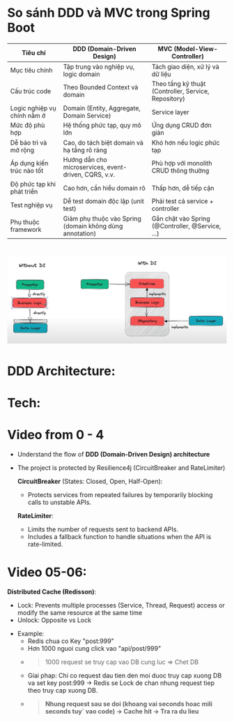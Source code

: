 # So sánh DDD và MVC trong Spring Boot

| Tiêu chí                     | DDD (Domain-Driven Design)                               | MVC (Model-View-Controller)                            |
|-----------------------------|-----------------------------------------------------------|--------------------------------------------------------|
| Mục tiêu chính              | Tập trung vào nghiệp vụ, logic domain                     | Tách giao diện, xử lý và dữ liệu                       |
| Cấu trúc code               | Theo Bounded Context và domain                            | Theo tầng kỹ thuật (Controller, Service, Repository)   |
| Logic nghiệp vụ chính nằm ở | Domain (Entity, Aggregate, Domain Service)                | Service layer                                           |
| Mức độ phù hợp              | Hệ thống phức tạp, quy mô lớn                             | Ứng dụng CRUD đơn giản                                 |
| Dễ bảo trì và mở rộng       | Cao, do tách biệt domain và hạ tầng rõ ràng               | Khó hơn nếu logic phức tạp                              |
| Áp dụng kiến trúc nào tốt   | Hướng dẫn cho microservices, event-driven, CQRS, v.v.     | Phù hợp với monolith CRUD thông thường                 |
| Độ phức tạp khi phát triển  | Cao hơn, cần hiểu domain rõ                               | Thấp hơn, dễ tiếp cận                                  |
| Test nghiệp vụ              | Dễ test domain độc lập (unit test)                        | Phải test cả service + controller                      |
| Phụ thuộc framework         | Giảm phụ thuộc vào Spring (domain không dùng annotation)  | Gắn chặt vào Spring (@Controller, @Service, ...)       |

# ![img.png](img.png)

# DDD Architecture: 

# Tech:
# Video from 0 - 4
- Understand the flow of **DDD (Domain-Driven Design) architecture**
- The project is protected by Resilience4j (CircuitBreaker and RateLimiter)

  **CircuitBreaker** (States: Closed, Open, Half-Open):  
  - Protects services from repeated failures by temporarily blocking calls to unstable APIs.

  **RateLimiter**:  
  - Limits the number of requests sent to backend APIs.  
  - Includes a fallback function to handle situations when the API is rate-limited.

# Video 05-06:
  **Distributed Cache (Redisson)**:
  - Lock: Prevents multiple processes (Service, Thread, Request) access or modify the same resource at the same time
  - Unlock: Opposite vs Lock 
  * Example: 
    + Redis chua co Key "post:999"
    + Hơn 1000 nguoi cung click vao "api/post/999"
    + > 1000 request se truy cap vao DB cung luc => Chet DB
    + Giai phap: Chi co request dau tien den moi duoc truy cap xuong DB va set key post:999 -> Redis se Lock de chan nhung request tiep theo truy cap xuong DB. 
    + > **Nhung request sau se doi (khoang vai seconds hoac mili seconds tuy` vao code) -> Cache hit -> Tra ra du lieu**
  
      